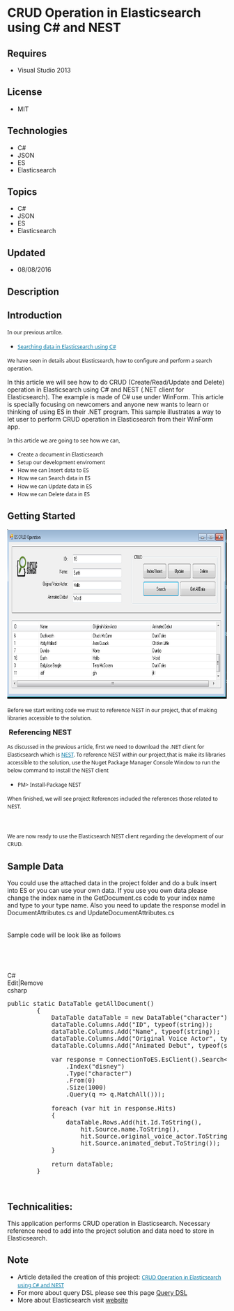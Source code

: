 # CRUD Operation in Elasticsearch using C# and NEST
## Requires
- Visual Studio 2013
## License
- MIT
## Technologies
- C#
- JSON
- ES
- Elasticsearch
## Topics
- C#
- JSON
- ES
- Elasticsearch
## Updated
- 08/08/2016
## Description

<h2>Introduction</h2>
<p><span style="margin:0px; padding:0px; outline:0px; line-height:16.12px; font-size:12px; font-style:inherit; font-weight:inherit; list-style-type:none; font-family:'Segoe UI','Lucida Grande',Verdana,Arial,Helvetica,sans-serif; background-color:#ffffff">In
 our previous artilce. </span></p>
<ul>
<li><span style="margin:0px; padding:0px; outline:0px; line-height:16.12px; font-size:12.9px; font-style:inherit; font-weight:inherit; list-style-type:none; font-family:'Segoe UI','Lucida Grande',Verdana,Arial,Helvetica,sans-serif; color:#0076a3; background-color:#ffffff"><a href="http://social.technet.microsoft.com/wiki/contents/articles/34476.searching-data-in-elasticsearch-using-c.aspx" target="_blank" style="margin:0px; padding:0px; outline:0px; border:currentcolor; color:#0076a3; line-height:16.12px; font-family:'Segoe UI','Lucida Grande',Verdana,Arial,Helvetica,sans-serif; font-size:12px; list-style-type:none; background-color:#ffffff">Searching
 data in Elasticsearch using C# </a></span></li></ul>
<p><span style="margin:0px; padding:0px; outline:0px; line-height:16.12px; font-size:12px; font-style:inherit; font-weight:inherit; list-style-type:none; font-family:'Segoe UI','Lucida Grande',Verdana,Arial,Helvetica,sans-serif; background-color:#ffffff">We
 have seen in details about Elasticsearch, how to configure and perform a search operation.
</span></p>
<p>In this article we will see how to do CRUD (Create/Read/Update and Delete) operation in Elasticsearch using C# and NEST (.NET client for Elasticsearch). The example is made of C# use under WinForm. This article is specially focusing on newcomers and anyone
 new wants to learn or thinking of using ES in their .NET program. This sample illustrates a way to let user to perform CRUD operation in Elasticsearch from their WinForm app.</p>
<p><span style="margin:0px; padding:0px; outline:0px; line-height:16.12px; font-size:12px; font-style:inherit; font-weight:inherit; list-style-type:none; font-family:'Segoe UI','Lucida Grande',Verdana,Arial,Helvetica,sans-serif; background-color:#ffffff">In
 this article we are going to see how we can, </span></p>
<ul>
<li><span style="margin:0px; padding:0px; outline:0px; line-height:16.12px; font-size:12px; font-style:inherit; font-weight:inherit; list-style-type:none; font-family:'Segoe UI','Lucida Grande',Verdana,Arial,Helvetica,sans-serif; background-color:#ffffff">Create
 a document in Elasticsearch </span></li><li><span style="margin:0px; padding:0px; outline:0px; line-height:16.12px; font-size:12px; font-style:inherit; font-weight:inherit; list-style-type:none; font-family:'Segoe UI','Lucida Grande',Verdana,Arial,Helvetica,sans-serif; background-color:#ffffff">Setup
 our development enviroment </span></li><li><span style="margin:0px; padding:0px; outline:0px; line-height:16.12px; font-size:12px; font-style:inherit; font-weight:inherit; list-style-type:none; font-family:'Segoe UI','Lucida Grande',Verdana,Arial,Helvetica,sans-serif; background-color:#ffffff">How
 we can Insert data to ES </span></li><li><span style="margin:0px; padding:0px; outline:0px; line-height:16.12px; font-size:12px; font-style:inherit; font-weight:inherit; list-style-type:none; font-family:'Segoe UI','Lucida Grande',Verdana,Arial,Helvetica,sans-serif; background-color:#ffffff">How
 we can Search data in ES </span></li><li><span style="margin:0px; padding:0px; outline:0px; line-height:16.12px; font-size:12px; font-style:inherit; font-weight:inherit; list-style-type:none; font-family:'Segoe UI','Lucida Grande',Verdana,Arial,Helvetica,sans-serif; background-color:#ffffff">How
 we can Update data in ES </span></li><li><span style="margin:0px; padding:0px; outline:0px; line-height:16.12px; font-size:12px; font-style:inherit; font-weight:inherit; list-style-type:none; font-family:'Segoe UI','Lucida Grande',Verdana,Arial,Helvetica,sans-serif; background-color:#ffffff">How
 we can Delete data in ES </span></li></ul>
<h2>Getting Started</h2>
<p><img id="157969" src="157969-se003.png" alt="" width="800" height="388"></p>
<p><span style="margin:0px; padding:0px; outline:0px; line-height:16.12px; font-size:12px; font-style:inherit; font-weight:inherit; list-style-type:none; font-family:'Segoe UI','Lucida Grande',Verdana,Arial,Helvetica,sans-serif; background-color:#ffffff">Before
 we start writing code we must to reference NEST in our project, that of making libraries accessible to the solution.</span></p>
<p><span style="margin:0px; padding:0px; outline:0px; line-height:16.12px; font-size:12px; font-style:inherit; font-weight:inherit; list-style-type:none; font-family:'Segoe UI','Lucida Grande',Verdana,Arial,Helvetica,sans-serif; background-color:#ffffff">&nbsp;</span><span style="font-size:1.17em"><strong>Referencing
 NEST</strong></span></p>
<p><span style="margin:0px; padding:0px; outline:0px; line-height:16.12px; font-size:12px; font-style:inherit; font-weight:inherit; list-style-type:none; font-family:'Segoe UI','Lucida Grande',Verdana,Arial,Helvetica,sans-serif; background-color:#ffffff">As
 discussed in the previous article, first we need to download the .NET client for Elasticsearch which is
<a href="https://github.com/elastic/elasticsearch-net" target="_blank" style="margin:0px; padding:0px; outline:0px; border:currentcolor; color:#0076a3; line-height:16.12px; font-family:'Segoe UI','Lucida Grande',Verdana,Arial,Helvetica,sans-serif; font-size:12px; list-style-type:none; background-color:#ffffff">
NEST</a>. To reference NEST within our project,that is make its libraries accessible to the solution, use the Nuget Package Manager Console Window to run the below command to install the NEST client
</span></p>
<ul>
<li><span style="margin:0px; padding:0px; outline:0px; line-height:16.12px; font-size:12px; font-style:inherit; font-weight:inherit; list-style-type:none; font-family:'Segoe UI','Lucida Grande',Verdana,Arial,Helvetica,sans-serif; background-color:#ffffff">PM&gt;
 Install-Package NEST </span></li></ul>
<p><span style="margin:0px; padding:0px; outline:0px; line-height:16.12px; font-size:12px; font-style:inherit; font-weight:inherit; list-style-type:none; font-family:'Segoe UI','Lucida Grande',Verdana,Arial,Helvetica,sans-serif; background-color:#ffffff">When
 finished, we will see project References included the references those related to NEST.
<br>
<br>
<a href="http://social.technet.microsoft.com/wiki/cfs-file.ashx/__key/communityserver-wikis-components-files/00-00-00-00-05/8715.devSetup01.png"><img src="http://social.technet.microsoft.com/wiki/resized-image.ashx/__size/350x0/__key/communityserver-wikis-components-files/00-00-00-00-05/8715.devSetup01.png" alt="" style="border-width:0px; border-style:solid"></a><br>
</span></p>
<p><span style="margin:0px; padding:0px; outline:0px; line-height:16.12px; font-size:12px; font-style:inherit; font-weight:inherit; list-style-type:none; font-family:'Segoe UI','Lucida Grande',Verdana,Arial,Helvetica,sans-serif; background-color:#ffffff">We
 are now ready to use the Elasticsearch NEST client regarding the development of our CRUD.
</span></p>
<h2>Sample Data</h2>
<p>You could use the attached data in the project folder and do a bulk insert into ES or you can use your own data. If you use you own data please change the index name in the GetDocument.cs code to your index name and type to your type name. Also you need
 to update the response model in DocumentAttributes.cs and UpdateDocumentAttributes.cs
<br>
<br>
<br>
Sample code will be look like as follows</p>
<p>&nbsp;</p>
<p>&nbsp;</p>
<div class="scriptcode">
<div class="pluginEditHolder" pluginCommand="mceScriptCode">
<div class="title"><span>C#</span></div>
<div class="pluginLinkHolder"><span class="pluginEditHolderLink">Edit</span>|<span class="pluginRemoveHolderLink">Remove</span></div>
<span class="hidden">csharp</span>

<div class="preview">
<pre class="csharp"><span class="cs__keyword">public</span>&nbsp;<span class="cs__keyword">static</span>&nbsp;DataTable&nbsp;getAllDocument()&nbsp;
&nbsp;&nbsp;&nbsp;&nbsp;&nbsp;&nbsp;&nbsp;&nbsp;{&nbsp;
&nbsp;&nbsp;&nbsp;&nbsp;&nbsp;&nbsp;&nbsp;&nbsp;&nbsp;&nbsp;&nbsp;&nbsp;DataTable&nbsp;dataTable&nbsp;=&nbsp;<span class="cs__keyword">new</span>&nbsp;DataTable(<span class="cs__string">&quot;character&quot;</span>);&nbsp;
&nbsp;&nbsp;&nbsp;&nbsp;&nbsp;&nbsp;&nbsp;&nbsp;&nbsp;&nbsp;&nbsp;&nbsp;dataTable.Columns.Add(<span class="cs__string">&quot;ID&quot;</span>,&nbsp;<span class="cs__keyword">typeof</span>(<span class="cs__keyword">string</span>));&nbsp;
&nbsp;&nbsp;&nbsp;&nbsp;&nbsp;&nbsp;&nbsp;&nbsp;&nbsp;&nbsp;&nbsp;&nbsp;dataTable.Columns.Add(<span class="cs__string">&quot;Name&quot;</span>,&nbsp;<span class="cs__keyword">typeof</span>(<span class="cs__keyword">string</span>));&nbsp;
&nbsp;&nbsp;&nbsp;&nbsp;&nbsp;&nbsp;&nbsp;&nbsp;&nbsp;&nbsp;&nbsp;&nbsp;dataTable.Columns.Add(<span class="cs__string">&quot;Original&nbsp;Voice&nbsp;Actor&quot;</span>,&nbsp;<span class="cs__keyword">typeof</span>(<span class="cs__keyword">string</span>));&nbsp;
&nbsp;&nbsp;&nbsp;&nbsp;&nbsp;&nbsp;&nbsp;&nbsp;&nbsp;&nbsp;&nbsp;&nbsp;dataTable.Columns.Add(<span class="cs__string">&quot;Animated&nbsp;Debut&quot;</span>,&nbsp;<span class="cs__keyword">typeof</span>(<span class="cs__keyword">string</span>));&nbsp;
&nbsp;
&nbsp;&nbsp;&nbsp;&nbsp;&nbsp;&nbsp;&nbsp;&nbsp;&nbsp;&nbsp;&nbsp;&nbsp;var&nbsp;response&nbsp;=&nbsp;ConnectionToES.EsClient().Search&lt;DocumentAttributes&gt;(s&nbsp;=&gt;&nbsp;s&nbsp;
&nbsp;&nbsp;&nbsp;&nbsp;&nbsp;&nbsp;&nbsp;&nbsp;&nbsp;&nbsp;&nbsp;&nbsp;&nbsp;&nbsp;&nbsp;&nbsp;.Index(<span class="cs__string">&quot;disney&quot;</span>)&nbsp;
&nbsp;&nbsp;&nbsp;&nbsp;&nbsp;&nbsp;&nbsp;&nbsp;&nbsp;&nbsp;&nbsp;&nbsp;&nbsp;&nbsp;&nbsp;&nbsp;.Type(<span class="cs__string">&quot;character&quot;</span>)&nbsp;&nbsp;
&nbsp;&nbsp;&nbsp;&nbsp;&nbsp;&nbsp;&nbsp;&nbsp;&nbsp;&nbsp;&nbsp;&nbsp;&nbsp;&nbsp;&nbsp;&nbsp;.From(<span class="cs__number">0</span>)&nbsp;
&nbsp;&nbsp;&nbsp;&nbsp;&nbsp;&nbsp;&nbsp;&nbsp;&nbsp;&nbsp;&nbsp;&nbsp;&nbsp;&nbsp;&nbsp;&nbsp;.Size(<span class="cs__number">1000</span>)&nbsp;&nbsp;&nbsp;&nbsp;&nbsp;&nbsp;&nbsp;&nbsp;&nbsp;&nbsp;&nbsp;&nbsp;&nbsp;&nbsp;&nbsp;&nbsp;&nbsp;
&nbsp;&nbsp;&nbsp;&nbsp;&nbsp;&nbsp;&nbsp;&nbsp;&nbsp;&nbsp;&nbsp;&nbsp;&nbsp;&nbsp;&nbsp;&nbsp;.Query(q&nbsp;=&gt;&nbsp;q.MatchAll()));&nbsp;
&nbsp;
&nbsp;&nbsp;&nbsp;&nbsp;&nbsp;&nbsp;&nbsp;&nbsp;&nbsp;&nbsp;&nbsp;&nbsp;<span class="cs__keyword">foreach</span>&nbsp;(var&nbsp;hit&nbsp;<span class="cs__keyword">in</span>&nbsp;response.Hits)&nbsp;
&nbsp;&nbsp;&nbsp;&nbsp;&nbsp;&nbsp;&nbsp;&nbsp;&nbsp;&nbsp;&nbsp;&nbsp;{&nbsp;
&nbsp;&nbsp;&nbsp;&nbsp;&nbsp;&nbsp;&nbsp;&nbsp;&nbsp;&nbsp;&nbsp;&nbsp;&nbsp;&nbsp;&nbsp;&nbsp;dataTable.Rows.Add(hit.Id.ToString(),&nbsp;
&nbsp;&nbsp;&nbsp;&nbsp;&nbsp;&nbsp;&nbsp;&nbsp;&nbsp;&nbsp;&nbsp;&nbsp;&nbsp;&nbsp;&nbsp;&nbsp;&nbsp;&nbsp;&nbsp;&nbsp;hit.Source.name.ToString(),&nbsp;
&nbsp;&nbsp;&nbsp;&nbsp;&nbsp;&nbsp;&nbsp;&nbsp;&nbsp;&nbsp;&nbsp;&nbsp;&nbsp;&nbsp;&nbsp;&nbsp;&nbsp;&nbsp;&nbsp;&nbsp;hit.Source.original_voice_actor.ToString(),&nbsp;
&nbsp;&nbsp;&nbsp;&nbsp;&nbsp;&nbsp;&nbsp;&nbsp;&nbsp;&nbsp;&nbsp;&nbsp;&nbsp;&nbsp;&nbsp;&nbsp;&nbsp;&nbsp;&nbsp;&nbsp;hit.Source.animated_debut.ToString());&nbsp;
&nbsp;&nbsp;&nbsp;&nbsp;&nbsp;&nbsp;&nbsp;&nbsp;&nbsp;&nbsp;&nbsp;&nbsp;}&nbsp;
&nbsp;
&nbsp;&nbsp;&nbsp;&nbsp;&nbsp;&nbsp;&nbsp;&nbsp;&nbsp;&nbsp;&nbsp;&nbsp;<span class="cs__keyword">return</span>&nbsp;dataTable;&nbsp;
&nbsp;&nbsp;&nbsp;&nbsp;&nbsp;&nbsp;&nbsp;&nbsp;}</pre>
</div>
</div>
</div>
<div class="endscriptcode">&nbsp;</div>
<h2>Technicalities:</h2>
<p>This application performs CRUD operation in Elasticsearch. Necessary reference need to add into the project solution and data need to store in Elasticsearch.</p>
<h2>Note</h2>
<ul>
<li>Article detailed the creation of this project: <a href="http://social.technet.microsoft.com/wiki/contents/articles/35095.crud-operation-in-elasticsearch-using-c-and-nest.aspx" target="_blank" style="margin:0px; padding:0px; outline:0px; border:currentcolor; color:#0076a3; line-height:16.12px; font-family:'Segoe UI','Lucida Grande',Verdana,Arial,Helvetica,sans-serif; font-size:12px; list-style-type:none; background-color:#ffffff">
CRUD Operation in Elasticsearch using C# and NEST </a></li><li>For more about query DSL please see this page <a href="https://www.elastic.co/guide/en/elasticsearch/reference/current/query-dsl.html" target="_blank">
Query DSL </a></li><li>More about Elasticsearch visit <a href="https://www.elastic.co/" target="_blank">
website </a></li></ul>
